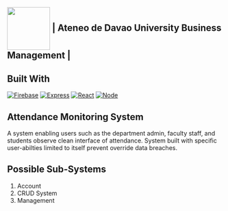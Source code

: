 ## <img src="https://i.ibb.co/6yvk6Yp/119942508-10164046298580501-6747497232543057554-n.jpg" width="100px" align="center" alt=""> | Ateneo de Davao University Business Management |
## Built With
[![Firebase][Firebase-logo]][Firebase-url] [![Express][Express-logo]][Express-url] [![React][React-logo]][React-url] [![Node][Node-logo]][Node-url]
## Attendance Monitoring System
A system enabling users such as the department admin, faculty staff, and students observe clean interface of attendance.
System built with specific user-abilties limited to itself prevent override data breaches.
## Possible Sub-Systems
1. Account
2. CRUD System
3. Management

[Firebase-logo]: https://img.shields.io/badge/firebase-FFCA28?style=for-the-badge&logo=firebase&logoColor=orange
[Firebase-url]: https://firebase.google.com/
[Express-logo]: https://img.shields.io/badge/express.js-000000?style=for-the-badge&logo=express&logoColor=white
[Express-url]: https://expressjs.com/
[React-logo]: https://img.shields.io/badge/react.js-61DAFB?style=for-the-badge&logo=react&logoColor=black
[React-url]: https://reactjs.org/
[Node-logo]: https://img.shields.io/badge/node.js-339933?style=for-the-badge&logo=nodedotjs&logoColor=39FF14
[Node-url]: https://nodejs.org/
